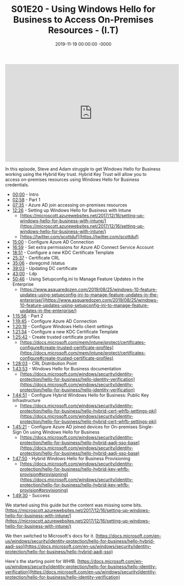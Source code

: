 ﻿---
layout: post
title: "S01E20 - Using Windows Hello for Business to Access On-Premises Resources - (I.T)"
date: 2019-11-19 00:00:00 -0000
categories:
---

<iframe loading="lazy" width="560" height="315" src="https://www.youtube.com/embed/GfYOyFMc8vA" title="YouTube video player" frameborder="0" allow="accelerometer; autoplay; clipboard-write; encrypted-media; gyroscope; picture-in-picture" allowfullscreen></iframe>

In this episode, Steve and Adam struggle to get Windows Hello for Business working using the Hybrid Key trust. Hybrid Key Trust will allow you to access on-premises resources using Windows Hello for Business credentials.

 * [00:00](https://www.youtube.com/watch?v=GfYOyFMc8vA&t=0s) - Intro
 * [02:58](https://www.youtube.com/watch?v=GfYOyFMc8vA&t=178s) - Part 1
 * [07:35](https://www.youtube.com/watch?v=GfYOyFMc8vA&t=455s) - Azure AD join accessing on-premises resources
 * [12:26](https://www.youtube.com/watch?v=GfYOyFMc8vA&t=746s) - Setting up Windows Hello for Business with Intune
   - [https://microscott.azurewebsites.net/2017/12/16/setting-up-windows-hello-for-business-with-intune/](https://microscott.azurewebsites.net/2017/12/16/setting-up-windows-hello-for-business-with-intune/)
   - [https://twitter.com/scottduf](https://twitter.com/scottduf)
 * [15:00](https://www.youtube.com/watch?v=GfYOyFMc8vA&t=900s) - Configure Azure AD Connection
 * [16:59](https://www.youtube.com/watch?v=GfYOyFMc8vA&t=1019s) - Set extra permissions for Azure AD Connect Service Account
 * [18:51](https://www.youtube.com/watch?v=GfYOyFMc8vA&t=1131s) - Configure a new KDC Certificate Template
 * [25:37](https://www.youtube.com/watch?v=GfYOyFMc8vA&t=1537s) - Certificate CRL
 * [35:06](https://www.youtube.com/watch?v=GfYOyFMc8vA&t=2106s) - dsregcmd /status
 * [39:03](https://www.youtube.com/watch?v=GfYOyFMc8vA&t=2343s) - Updating DC certificate
 * [43:00](https://www.youtube.com/watch?v=GfYOyFMc8vA&t=2580s) - Ldp
 * [50:46](https://www.youtube.com/watch?v=GfYOyFMc8vA&t=3046s) - Using Setupconfig.ini to Manage Feature Updates in the Enterprise
   - [https://www.asquaredozen.com/2019/08/25/windows-10-feature-updates-using-setupconfig-ini-to-manage-feature-updates-in-the-enterprise/](https://www.asquaredozen.com/2019/08/25/windows-10-feature-updates-using-setupconfig-ini-to-manage-feature-updates-in-the-enterprise/)
 * [1:15:56](https://www.youtube.com/watch?v=GfYOyFMc8vA&t=1016s) - Part 2
 * [1:19:45](https://www.youtube.com/watch?v=GfYOyFMc8vA&t=1245s) - Configure Azure AD Connection
 * [1:20:19](https://www.youtube.com/watch?v=GfYOyFMc8vA&t=1279s) - Configure Windows Hello client settings
 * [1:21:34](https://www.youtube.com/watch?v=GfYOyFMc8vA&t=1354s) - Configure a new KDC Certificate Template
 * [1:25:42](https://www.youtube.com/watch?v=GfYOyFMc8vA&t=1602s) - Create trusted certificate profiles
   - [https://docs.microsoft.com/mem/intune/protect/certificates-configure#create-trusted-certificate-profiles](https://docs.microsoft.com/mem/intune/protect/certificates-configure#create-trusted-certificate-profiles)
 * [1:28:03](https://www.youtube.com/watch?v=GfYOyFMc8vA&t=1743s) - CRL Distribution Point
 * [1:43:53](https://www.youtube.com/watch?v=GfYOyFMc8vA&t=2693s) - Windows Hello for Business documentation
   - [https://docs.microsoft.com/windows/security/identity-protection/hello-for-business/hello-identity-verification](https://docs.microsoft.com/windows/security/identity-protection/hello-for-business/hello-identity-verification)
 * [1:44:51](https://www.youtube.com/watch?v=GfYOyFMc8vA&t=2751s) - Configure Hybrid Windows Hello for Business: Public Key Infrastructure
   - [https://docs.microsoft.com/windows/security/identity-protection/hello-for-business/hello-hybrid-cert-whfb-settings-pki](https://docs.microsoft.com/windows/security/identity-protection/hello-for-business/hello-hybrid-cert-whfb-settings-pki)
 * [1:45:21](https://www.youtube.com/watch?v=GfYOyFMc8vA&t=2781s) - Configure Azure AD joined devices for On-premises Single-Sign On using Windows Hello for Business
   - [https://docs.microsoft.com/windows/security/identity-protection/hello-for-business/hello-hybrid-aadj-sso-base](https://docs.microsoft.com/windows/security/identity-protection/hello-for-business/hello-hybrid-aadj-sso-base)
 * [1:47:50](https://www.youtube.com/watch?v=GfYOyFMc8vA&t=2930s) - Hybrid Windows Hello for Business Provisioning
   - [https://docs.microsoft.com/windows/security/identity-protection/hello-for-business/hello-hybrid-key-whfb-provision#provisioning](https://docs.microsoft.com/windows/security/identity-protection/hello-for-business/hello-hybrid-key-whfb-provision#provisioning)
 * [1:49:30](https://www.youtube.com/watch?v=GfYOyFMc8vA&t=3030s) - Success

We started using this guide but the content was missing some bits.
[https://microscott.azurewebsites.net/2017/12/16/setting-up-windows-hello-for-business-with-intune/](https://microscott.azurewebsites.net/2017/12/16/setting-up-windows-hello-for-business-with-intune/)

We then switched to Microsoft's docs for it.
[https://docs.microsoft.com/en-us/windows/security/identity-protection/hello-for-business/hello-hybrid-aadj-sso](https://docs.microsoft.com/en-us/windows/security/identity-protection/hello-for-business/hello-hybrid-aadj-sso)

Here's the starting point for WHfB.
[https://docs.microsoft.com/en-us/windows/security/identity-protection/hello-for-business/hello-identity-verification](https://docs.microsoft.com/en-us/windows/security/identity-protection/hello-for-business/hello-identity-verification)

